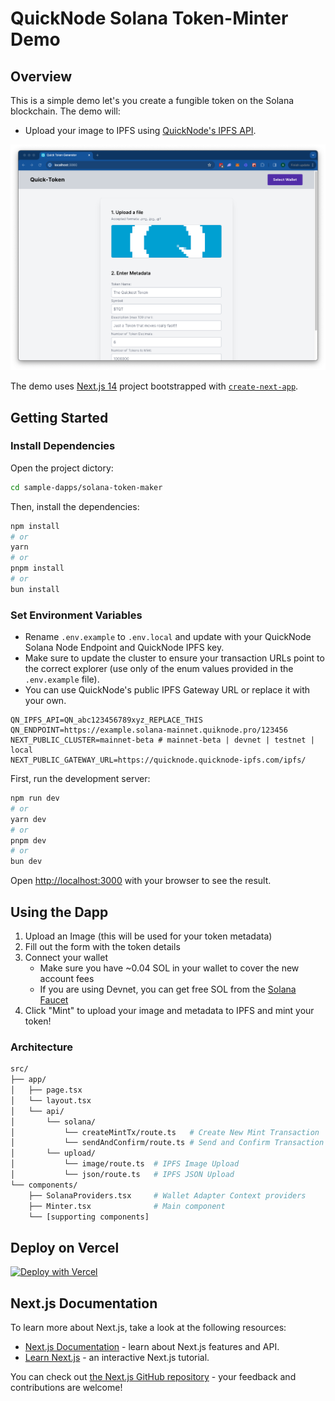 # QuickNode Solana Token-Minter Demo

## Overview
This is a simple demo let's you create a fungible token on the Solana blockchain. The demo will:
- Upload your image to IPFS using [QuickNode's IPFS API](https://www.quicknode.com/ipfs).

![Preview](public/preview.png)

The demo uses [Next.js 14](https://nextjs.org/) project bootstrapped with [`create-next-app`](https://github.com/vercel/next.js/tree/canary/packages/create-next-app).


## Getting Started

### Install Dependencies

Open the project dictory: 

```bash
cd sample-dapps/solana-token-maker
```
Then, install the dependencies:

```bash
npm install
# or
yarn
# or
pnpm install
# or
bun install
```

### Set Environment Variables

- Rename `.env.example` to `.env.local` and update with your QuickNode Solana Node Endpoint and QuickNode IPFS key.
- Make sure to update the cluster to ensure your transaction URLs point to the correct explorer (use only of the enum values provided in the `.env.example` file).
- You can use QuickNode's public IPFS Gateway URL or replace it with your own.

```env
QN_IPFS_API=QN_abc123456789xyz_REPLACE_THIS
QN_ENDPOINT=https://example.solana-mainnet.quiknode.pro/123456
NEXT_PUBLIC_CLUSTER=mainnet-beta # mainnet-beta | devnet | testnet | local
NEXT_PUBLIC_GATEWAY_URL=https://quicknode.quicknode-ipfs.com/ipfs/
```

First, run the development server:

```bash
npm run dev
# or
yarn dev
# or
pnpm dev
# or
bun dev
```

Open [http://localhost:3000](http://localhost:3000) with your browser to see the result.

## Using the Dapp

1. Upload an Image (this will be used for your token metadata)
2. Fill out the form with the token details
3. Connect your wallet
    - Make sure you have ~0.04 SOL in your wallet to cover the new account fees
    - If you are using Devnet, you can get free SOL from the [Solana Faucet](https://faucet.quicknode.com/)
4. Click "Mint" to upload your image and metadata to IPFS and mint your token!

### Architecture

```bash
src/
├── app/
│   ├── page.tsx
│   └── layout.tsx
│   └── api/
│       └── solana/
│           └── createMintTx/route.ts   # Create New Mint Transaction   
│           └── sendAndConfirm/route.ts # Send and Confirm Transaction
│       └── upload/
│           └── image/route.ts  # IPFS Image Upload
│           └── json/route.ts   # IPFS JSON Upload
└── components/
    ├── SolanaProviders.tsx     # Wallet Adapter Context providers
    ├── Minter.tsx              # Main component
    └── [supporting components]
```

## Deploy on Vercel

[![Deploy with Vercel](https://vercel.com/button)](https://vercel.com/new/clone?repository-url=https%3A%2F%2Fgithub.com%2Fquiknode-labs%2Fqn-guide-examples%2Ftree%2Fmain%2Fsample-dapps%2Fsolana-token-maker&env=QN_IPFS_API,QN_ENDPOINT,NEXT_PUBLIC_GATEWAY_URL&envDescription=Requires%20QuickNode%20Endpoint%20and%20QN%20IPFS%20API%20Key&envLink=https%3A%2F%2Fdashboard.quicknode.com%2Fendpoints&project-name=quicknode-token-minter&repository-name=quicknode-token-minter&redirect-url=https%3A%2F%2Fdashboard.quicknode.com%2Fendpoints&demo-image=https%3A%2F%2Fgithub.com%2Fquiknode-labs%2Fqn-guide-examples%2Ftree%2Fmain%2Fsample-dapps%2Fsolana-token-maker%2Fpublic%2Fpreview.png)

## Next.js Documentation

To learn more about Next.js, take a look at the following resources:

- [Next.js Documentation](https://nextjs.org/docs) - learn about Next.js features and API.
- [Learn Next.js](https://nextjs.org/learn) - an interactive Next.js tutorial.

You can check out [the Next.js GitHub repository](https://github.com/vercel/next.js/) - your feedback and contributions are welcome!

